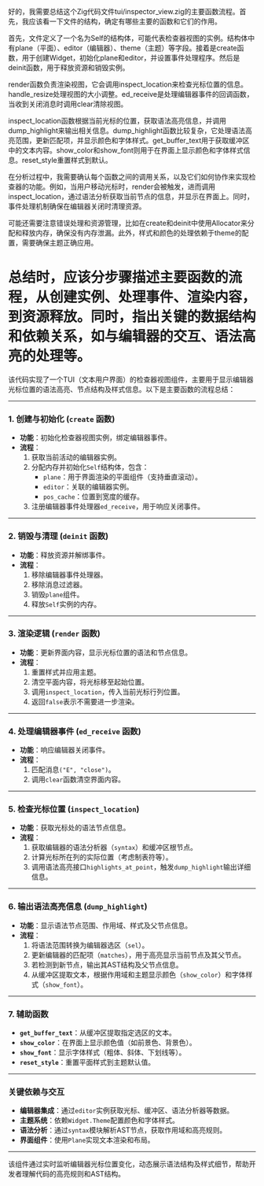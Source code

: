 好的，我需要总结这个Zig代码文件tui/inspector_view.zig的主要函数流程。首先，我应该看一下文件的结构，确定有哪些主要的函数和它们的作用。

首先，文件定义了一个名为Self的结构体，可能代表检查器视图的实例。结构体中有plane（平面）、editor（编辑器）、theme（主题）等字段。接着是create函数，用于创建Widget，初始化plane和editor，并设置事件处理程序。然后是deinit函数，用于释放资源和销毁实例。

render函数负责渲染视图，它会调用inspect_location来检查光标位置的信息。handle_resize处理视图的大小调整。ed_receive是处理编辑器事件的回调函数，当收到关闭消息时调用clear清除视图。

inspect_location函数根据当前光标的位置，获取语法高亮信息，并调用dump_highlight来输出相关信息。dump_highlight函数比较复杂，它处理语法高亮范围，更新匹配项，并显示颜色和字体样式。get_buffer_text用于获取缓冲区中的文本内容。show_color和show_font则用于在界面上显示颜色和字体样式信息。reset_style重置样式到默认。

在分析过程中，我需要确认每个函数之间的调用关系，以及它们如何协作来实现检查器的功能。例如，当用户移动光标时，render会被触发，进而调用inspect_location，通过语法分析获取当前节点的信息，并显示在界面上。同时，事件处理机制确保在编辑器关闭时清理资源。

可能还需要注意错误处理和资源管理，比如在create和deinit中使用Allocator来分配和释放内存，确保没有内存泄漏。此外，样式和颜色的处理依赖于theme的配置，需要确保主题正确应用。

总结时，应该分步骤描述主要函数的流程，从创建实例、处理事件、渲染内容，到资源释放。同时，指出关键的数据结构和依赖关系，如与编辑器的交互、语法高亮的处理等。
================================================
该代码实现了一个TUI（文本用户界面）的检查器视图组件，主要用于显示编辑器光标位置的语法高亮、节点结构及样式信息。以下是主要函数的流程总结：

---

### **1. 创建与初始化 (`create` 函数)**
- **功能**：初始化检查器视图实例，绑定编辑器事件。
- **流程**：
  1. 获取当前活动的编辑器实例。
  2. 分配内存并初始化`Self`结构体，包含：
     - `plane`：用于界面渲染的平面组件（支持垂直滚动）。
     - `editor`：关联的编辑器实例。
     - `pos_cache`：位置到宽度的缓存。
  3. 注册编辑器事件处理器`ed_receive`，用于响应关闭事件。

---

### **2. 销毁与清理 (`deinit` 函数)**
- **功能**：释放资源并解绑事件。
- **流程**：
  1. 移除编辑器事件处理器。
  2. 移除消息过滤器。
  3. 销毁`plane`组件。
  4. 释放`Self`实例的内存。

---

### **3. 渲染逻辑 (`render` 函数)**
- **功能**：更新界面内容，显示光标位置的语法和节点信息。
- **流程**：
  1. 重置样式并应用主题。
  2. 清空平面内容，将光标移至起始位置。
  3. 调用`inspect_location`，传入当前光标行列位置。
  4. 返回`false`表示不需要进一步渲染。

---

### **4. 处理编辑器事件 (`ed_receive` 函数)**
- **功能**：响应编辑器关闭事件。
- **流程**：
  1. 匹配消息`("E", "close")`。
  2. 调用`clear`函数清空界面内容。

---

### **5. 检查光标位置 (`inspect_location`)**
- **功能**：获取光标处的语法节点信息。
- **流程**：
  1. 获取编辑器的语法分析器（`syntax`）和缓冲区根节点。
  2. 计算光标所在列的实际位置（考虑制表符等）。
  3. 调用语法高亮接口`highlights_at_point`，触发`dump_highlight`输出详细信息。

---

### **6. 输出语法高亮信息 (`dump_highlight`)**
- **功能**：显示语法节点范围、作用域、样式及父节点信息。
- **流程**：
  1. 将语法范围转换为编辑器选区（`sel`）。
  2. 更新编辑器的匹配项（`matches`），用于高亮显示当前节点及其父节点。
  3. 若检测到新节点，输出其AST结构及父节点信息。
  4. 从缓冲区提取文本，根据作用域和主题显示颜色（`show_color`）和字体样式（`show_font`）。

---

### **7. 辅助函数**
- **`get_buffer_text`**：从缓冲区提取指定选区的文本。
- **`show_color`**：在界面上显示颜色值（如前景色、背景色）。
- **`show_font`**：显示字体样式（粗体、斜体、下划线等）。
- **`reset_style`**：重置平面样式到主题默认值。

---

### **关键依赖与交互**
- **编辑器集成**：通过`editor`实例获取光标、缓冲区、语法分析器等数据。
- **主题系统**：依赖`Widget.Theme`配置颜色和字体样式。
- **语法分析**：通过`syntax`模块解析AST节点，获取作用域和高亮规则。
- **界面组件**：使用`Plane`实现文本渲染和布局。

---

该组件通过实时监听编辑器光标位置变化，动态展示语法结构及样式细节，帮助开发者理解代码的高亮规则和AST结构。